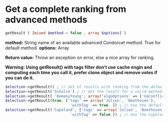 # Get a complete ranking from advanced methods
```php
getResult ( [mixed $method = false , array $options] )
```
**method:** String name of an available advanced Condorcet method. True for default method.
**options:** Array

**Return value:** Throw an exception on error, else a nice array for ranking.

__Warning: Using getResult() with tags filter don't use cache engin and computing each time you call it, prefer clone object and remove votes if you can do it.__


```php
$election->getResult() ; // Set of results with ranking from the default method. (Class Default: Schulze)  
$election->getResult('Schulze') ; // Get the result for a valid method.
$election->getResult( 'KemenyYoung', array('algoOptions' => ['noConflict' => true]) ) ; // Sometimes (actually only this one for KemenyYoung), you can use an array for some algorithm configuration. See details above.
$election->getResult(true, ['tags' => array('Julien', 'Beethoven'),
                             'withTag' => true	]) ; // Use the default ranking method, no special parameters to it, but only compute with vote get tag 'Julien' or tag 'Beethoven'.
$election->getResult('Copeland', ['tags' => array('Julien', 'Beethoven'),
                             'withTag' => false	]) ; // Use the Copeland methodd, no special parameters to it, but only compute with vote without tag 'Julien' and without tag 'Beethoven'.
```